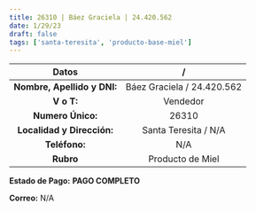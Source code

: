 ```yaml
---
title: 26310 | Báez Graciela | 24.420.562
date: 1/29/23
draft: false
tags: ['santa-teresita', 'producto-base-miel']
---
```


|          **Datos**          |              /             |
|:---------------------------:|:--------------------------:|
| **Nombre, Apellido y DNI:** | Báez Graciela / 24.420.562 |
|          **V o T:**         |          Vendedor          |
|      **Numero Único:**      |            26310           |
|  **Localidad y Dirección:** |     Santa Teresita / N/A     |
|        **Teléfono:**        |             N/A            |
|          **Rubro**          |      Producto de Miel      |

**Estado de Pago:** **PAGO COMPLETO**

**Correo:** N/A
